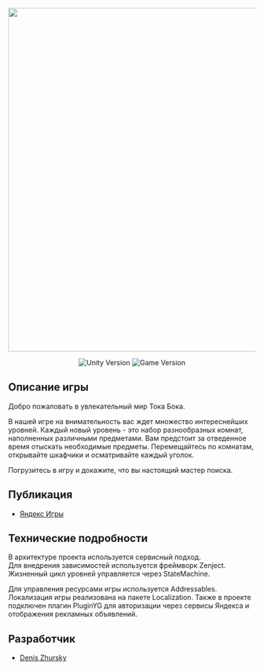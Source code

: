 <p align="center">
      <img src="https://dz-games.ru/images/games/tokaboka_banner.png" width="700">
</p>

<p align="center">
   <img src="https://img.shields.io/badge/Engine-Unity%202023.2.17f1-brightgreen" alt="Unity Version">
   <img src="https://img.shields.io/badge/Version-1.2.1%20(Stable)-blue" alt="Game Version">
</p>

## Описание игры

Добро пожаловать в увлекательный мир Тока Бока.

В нашей игре на внимательность вас ждет множество интереснейших уровней. Каждый новый уровень - это набор разнообразных комнат, наполненных различными предметами. Вам предстоит за отведенное время отыскать необходимые предметы. Перемещайтесь по комнатам, открывайте шкафчики и осматривайте каждый уголок.

Погрузитесь в игру и докажите, что вы настоящий мастер поиска.

## Публикация

- [Яндекс Игры](https://yandex.ru/games/app/253575)

## Технические подробности

В архитектуре проекта используется сервисный подход.<br>
Для внедрения зависимостей используется фреймворк Zenject.<br>
Жизненный цикл уровней управляется через StateMachine.

Для управления ресурсами игры используется Addressables. Локализация игры реализована на пакете Localization.
Также в проекте подключен плагин PluginYG для авторизации через сервисы Яндекса и отображения рекламных объявлений.

## Разработчик

- [Denis Zhursky](https://github.com/deniszh16)
